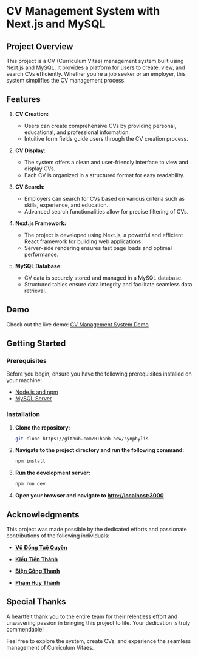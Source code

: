# CV Management System with Next.js and MySQL

## Project Overview

This project is a CV (Curriculum Vitae) management system built using Next.js and MySQL. It provides a platform for users to create, view, and search CVs efficiently. Whether you're a job seeker or an employer, this system simplifies the CV management process.

## Features

1. **CV Creation:**
   - Users can create comprehensive CVs by providing personal, educational, and professional information.
   - Intuitive form fields guide users through the CV creation process.

2. **CV Display:**
   - The system offers a clean and user-friendly interface to view and display CVs.
   - Each CV is organized in a structured format for easy readability.

3. **CV Search:**
   - Employers can search for CVs based on various criteria such as skills, experience, and education.
   - Advanced search functionalities allow for precise filtering of CVs.

4. **Next.js Framework:**
   - The project is developed using Next.js, a powerful and efficient React framework for building web applications.
   - Server-side rendering ensures fast page loads and optimal performance.

5. **MySQL Database:**
   - CV data is securely stored and managed in a MySQL database.
   - Structured tables ensure data integrity and facilitate seamless data retrieval.

## Demo

Check out the live demo: [CV Management System Demo](https://synphylis.vercel.app/)

## Getting Started

### Prerequisites

Before you begin, ensure you have the following prerequisites installed on your machine:

- [Node.js and npm](https://nodejs.org/)
- [MySQL Server](https://dev.mysql.com/downloads/)

### Installation

1. **Clone the repository:**

   ```bash
   git clone https://github.com/HThanh-how/synphylis
   ```

2. **Navigate to the project directory and run the following command:**

   ```bash
   npm install
   ```

3. **Run the development server:**

   ```bash
   npm run dev
   ```

4. **Open your browser and navigate to [http://localhost:3000](http://localhost:3000)**

## Acknowledgments

This project was made possible by the dedicated efforts and passionate contributions of the following individuals:

- [**Vũ Đồng Tuệ Quyên**](https://github.com/vdtq12)


- [**Kiều Tiến Thành**](https://github.com/thanhKasper)

- [**Biện Công Thanh**](https://github.com/thanhbien0402)

- [**Phạm Huy Thanh**](https://github.com/HThanh-how/)

## Special Thanks

A heartfelt thank you to the entire team for their relentless effort and unwavering passion in bringing this project to life. Your dedication is truly commendable!

Feel free to explore the system, create CVs, and experience the seamless management of Curriculum Vitaes.